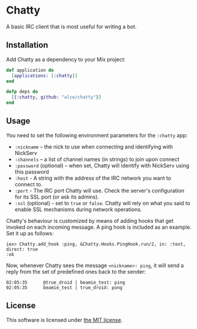 Chatty
======

A basic IRC client that is most useful for writing a bot.


## Installation

Add Chatty as a dependency to your Mix project:

```elixir
def application do
  [applications: [:chatty]]
end

defp deps do
  [{:chatty, github: "alco/chatty"}]
end
```


## Usage

You need to set the following environment parameters for the `:chatty` app:

  * `:nickname` – the nick to use when connecting and identifying with NickServ
  * `:channels` – a list of channel names (in strings) to join upon connect
  * `:password` (optional) – when set, Chatty will identify with NickServ using
    this password
  * `:host` - A string with the address of the IRC network you want to connect to. 
  * `:port` - The IRC port Chatty will use. Check the server's configuration for its SSL port (or ask its admins).
  * `:ssl` (optional) - set to `true` or `false`. Chatty will rely on what you said to enable SSL mechanisms during network operations.

Chatty's behaviour is customized by means of adding hooks that get invoked on
each incoming message. A ping hook is included as an example. Set it up as
follows:

```iex
iex> Chatty.add_hook :ping, &Chatty.Hooks.PingHook.run/2, in: :text, direct: true
:ok
```

Now, whenever Chatty sees the message `<nickname>: ping`, it will send a reply
from the set of predefined ones back to the sender:

```
02:05:35      @true_droid | beamie_test: ping
02:05:35      beamie_test | true_droid: pong
```


## License

This software is licensed under [the MIT license](LICENSE).
